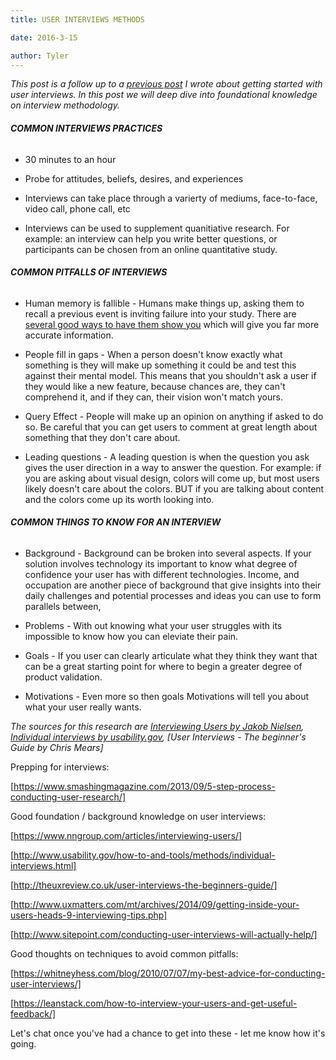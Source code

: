 ```yaml
---
title: USER INTERVIEWS METHODS

date: 2016-3-15

author: Tyler
---
```


_This post is a follow up to a [previous post](https://www.tymerry.com/user-interview-methods/tymerry.com/getting-started-with-user-research/) I wrote about getting started with user interviews. In this post we will deep dive into foundational knowledge on interview methodology._

###### **COMMON INTERVIEWS PRACTICES**

- 30 minutes to an hour

- Probe for attitudes, beliefs, desires, and experiences

- Interviews can take place through a varierty of mediums, face-to-face, video call, phone call, etc

- Interviews can be used to supplement quanitiative research. For example: an interview can help you write better questions, or participants can be chosen from an online quantitative study.

###### **COMMON PITFALLS OF INTERVIEWS**

- Human memory is fallible - Humans make things up, asking them to recall a previous event is inviting failure into your study. There are [several good ways to have them show you](http://tymerry.com/dont-listen-to-your-users-have-them-show-you/) which will give you far more accurate information.

- People fill in gaps - When a person doesn\'t know exactly what something is they will make up something it could be and test this against their mental model. This means that you shouldn\'t ask a user if they would like a new feature, because chances are, they can\'t comprehend it, and if they can, their vision won\'t match yours.

- Query Effect - People will make up an opinion on anything if asked to do so. Be careful that you can get users to comment at great length about something that they don\'t care about.

- Leading questions - A leading question is when the question you ask gives the user direction in a way to answer the question. For example: if you are asking about visual design, colors will come up, but most users likely doesn\'t care about the colors. BUT if you are talking about content and the colors come up its worth looking into.

###### **COMMON THINGS TO KNOW FOR AN INTERVIEW**

- Background - Background can be broken into several aspects. If your solution involves technology its important to know what degree of confidence your user has with different technologies. Income, and occupation are another piece of background that give insights into their daily challenges and potential processes and ideas you can use to form parallels between,

- Problems - With out knowing what your user struggles with its impossible to know how you can eleviate their pain.

- Goals - If you user can clearly articulate what they think they want that can be a great starting point for where to begin a greater degree of product validation.

- Motivations - Even more so then goals Motivations will tell you about what your user really wants.

_The sources for this research are [Interviewing Users by Jakob Nielsen](https://www.nngroup.com/articles/interviewing-users/), [Individual interviews by usability.gov](http://www.usability.gov/how-to-and-tools/methods/individual-interviews.html),_ _[User Interviews - The beginner\'s Guide by Chris Mears]_

Prepping for interviews:

[https://www.smashingmagazine.com/2013/09/5-step-process-conducting-user-research/]

Good foundation / background knowledge on user interviews:

[https://www.nngroup.com/articles/interviewing-users/]

[http://www.usability.gov/how-to-and-tools/methods/individual-interviews.html]

[http://theuxreview.co.uk/user-interviews-the-beginners-guide/]

[http://www.uxmatters.com/mt/archives/2014/09/getting-inside-your-users-heads-9-interviewing-tips.php]

[http://www.sitepoint.com/conducting-user-interviews-will-actually-help/]

Good thoughts on techniques to avoid common pitfalls:

[https://whitneyhess.com/blog/2010/07/07/my-best-advice-for-conducting-user-interviews/]

[https://leanstack.com/how-to-interview-your-users-and-get-useful-feedback/]

Let\'s chat once you\'ve had a chance to get into these - let me know how it\'s going.
